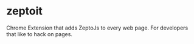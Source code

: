 # zeptoit
Chrome Extension that adds ZeptoJs to every web page. For developers that like to hack on pages.
